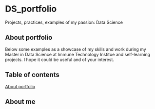 # DS_portfolio
Projects, practices, examples of my passion: Data Science  

## About portfolio
Below some examples as a showcase of my skills and work during my Master in Data Science at Immune Technology Institue and self-learning projects. 
I hope it could be useful and of your interest.

## Table of contents

[About portfolio](about-portfolio)









## About me


